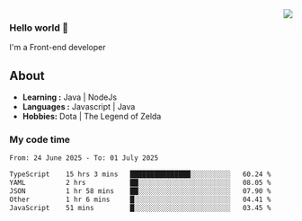 <img align='right' src="https://github-readme-stats.vercel.app/api?username=jumodada&show_icons=true&theme=vue">

### Hello world 👋

I'm a Front-end developer 
    
## About
-  **Learning :** Java | NodeJs
-  **Languages :** Javascript | Java
-  **Hobbies:** Dota | The Legend of Zelda

### My code time

<!--START_SECTION:waka-->

```txt
From: 24 June 2025 - To: 01 July 2025

TypeScript    15 hrs 3 mins   ███████████████░░░░░░░░░░   60.24 %
YAML          2 hrs           ██░░░░░░░░░░░░░░░░░░░░░░░   08.05 %
JSON          1 hr 58 mins    ██░░░░░░░░░░░░░░░░░░░░░░░   07.90 %
Other         1 hr 6 mins     █░░░░░░░░░░░░░░░░░░░░░░░░   04.41 %
JavaScript    51 mins         █░░░░░░░░░░░░░░░░░░░░░░░░   03.45 %
```

<!--END_SECTION:waka-->
